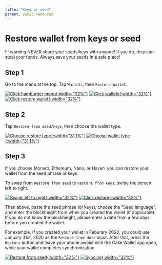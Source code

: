 ```yaml
---
title: "Keys or seed"
parent: Basic Features
---
```


# Restore wallet from keys or seed

!!! warning
    NEVER share your seeds/keys with anyone! If you do, they can steal your funds. Always save your seeds in a safe place!

## Step 1

Go to the menu at the top. Tap `Wallets`, then `Restore Wallet`.

[![Click hamburger menu](/images/restore-1.jpg){:width="32%"}](/images/restore-1.jpg)
[![Click wallets](/images/restore-2.jpg){:width="32%"}](/images/restore-2.jpg)
[![Click restore wallet](/images/restore-3.jpg){:width="32%"}](/images/restore-3.jpg)

## Step 2

Tap `Restore from seed/keys`, then choose the wallet type.

[![Choose restore type](/images/restore-8-1.png){:width="31.1%"}](/images/restore-8-1.png)
[![Choose wallet type](/images/restore-8.png){:width="31.1%"}](/images/restore-8.jpg)

## Step 3

If you choose Monero, Ethereum, Nano, or Haven, you can restore your wallet from the seed phrase or keys.

To swap from `Restore from seed` to `Restore from keys`, swipe the screen left to right.

[![Swipe left to right](/images/restore-4.jpg){:width="32%"}](/images/restore-4.jpg)
[![Click restore](/images/restore-5.jpg){:width="32%"}](/images/restore-5.jpg)

Then above, paste the seed phrase (or keys), choose the "Seed language", and enter the blockheight from when you created the wallet (if applicable). If you do not know the blockheight, please enter a date from a few days before you created the wallet.

For example, if you created your wallet in Feburary 2020, you could use January 31st, 2020 as the `Restore from date` input. After that, press the `Restore` button and leave your phone awake with the Cake Wallet app open, while your wallet completes synchronization.

[![Restore from seed](/images/restore-6.jpg){:width="32%"}](/images/restore-6.jpg)
[![Syncing](/images/restore-7.jpg){:width="32%"}](/images/restore-7.jpg)